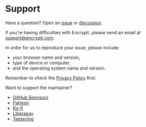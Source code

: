 # Support

Have a question? Open an [issue](https://github.com/encrypit/encrypit/issues) or [discussion](https://github.com/encrypit/encrypit/discussions).

If you're having difficulties with Encrypit, please send an email at [support@encrypit.com](mailto:support@encrypit.com).

In order for us to reproduce your issue, please include:

- your browser name and version,
- type of device or computer,
- and the operating system name and version.

Remember to check the [Privacy Policy](/privacy) first.

Want to support the maintainer?

- [GitHub Sponsors](https://b.remarkabl.org/github-sponsors)
- [Patreon](https://b.remarkabl.org/patreon)
- [Ko-fi](https://b.remarkabl.org/ko-fi)
- [Liberapay](https://b.remarkabl.org/liberapay)
- [Teespring](https://b.remarkabl.org/teespring)
